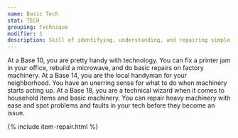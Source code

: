```yaml
---
name: Basic Tech
stat: TECH
grouping: Technique
modifier: 1
description: Skill of identifying, understanding, and repairing simple electronic devices and all other items not covered by another TECH Skill. The DV and amount of time it takes you to repair a damaged/destroyed item with this Skill to perfect condition is based on the Price Category of the item (see sidebar on Page 140).
---
```


At a Base 10, you are pretty handy with
technology. You can fix a printer jam in
your office, rebuild a microwave, and do
basic repairs on factory machinery. At a
Base 14, you are the local handyman for
your neighborhood. You have an unerring
sense for what to do when machinery
starts acting up. At a Base 18, you are a
technical wizard when it comes to household
items and basic machinery. You can
repair heavy machinery with ease and
spot problems and faults in your tech
before they become an issue.

{% include item-repair.html %}